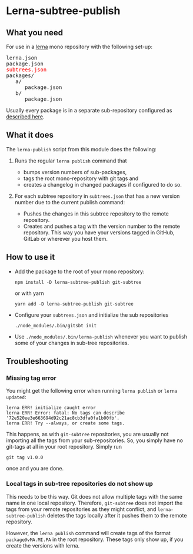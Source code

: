 # Lerna-subtree-publish

## What you need

For use in a [lerna](lernajs.io) mono repository with the following set-up:

<pre>
lerna.json
package.json
<span style="color:red">subtrees.json</span>
packages/
   a/
      package.json
   b/
      package.json
</pre>

Usually every package is in a separate sub-repository configured as [described here](https://github.com/plitex/git-subtree).

## What it does

The `lerna-publish` script from this module does the following:

1.  Runs the regular `lerna publish` command that

    - bumps version numbers of sub-packages,
    - tags the root mono-repository with git tags and
    - creates a changelog in changed packages if configured to do so.

2.  For each subtree repository in `subtrees.json` that has a new version number
    due to the current publish command:

    - Pushes the changes in this subtree repository to the remote repository.
    - Creates and pushes a tag with the version number to the remote repository.
      This way you have your versions tagged in GitHub, GitLab or wherever you
      host them.

## How to use it

- Add the package to the root of your mono repository:

      npm install -D lerna-subtree-publish git-subtree

  or with yarn

      yarn add -D lerna-subtree-publish git-subtree

- Configure your `subtrees.json` and initialize the sub repositories

      ./node_modules/.bin/gitsbt init

- Use `./node_modules/.bin/lerna-publish` whenever you want to publish some of
  your changes in sub-tree repositories.

## Troubleshooting

### Missing tag error

You might get the following error when running `lerna publish` or `lerna updated`:

    lerna ERR! initialize caught error
    lerna ERR! Error: fatal: No tags can describe '72e520ee3e663694d92c21ac8cb3dfa0fa1b00fb'.
    lerna ERR! Try --always, or create some tags.

This happens, as with `git-subtree` repositories, you are usually not importing all the tags from your sub-repositories. So, you simply have no git-tags at all in your root repository. Simply run

    git tag v1.0.0

once and you are done.

### Local tags in sub-tree repositories do not show up

This needs to be this way. Git does not allow multiple tags with the same name
in one local repository. Therefore, `git-subtree` does not import the tags from
your remote repositories as they might conflict, and `lerna-subtree-publish`
deletes the tags locally after it pushes them to the remote repository.

However, the `lerna publish` command will create tags of the format
`package@vMA.MI.PA` in the root repository. These tags only show up, if you
create the versions with lerna.
